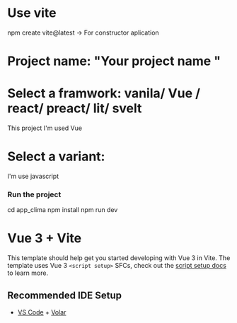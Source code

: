 # Use vite
npm create vite@latest -> For constructor aplication 

# Project name: "Your project name "

# Select a framwork: vanila/ Vue / react/ preact/ lit/ svelt
This project I'm used Vue

# Select a variant:
I'm use javascript 


### Run the project
cd app_clima
npm install 
npm run dev


# Vue 3 + Vite

This template should help get you started developing with Vue 3 in Vite. The template uses Vue 3 `<script setup>` SFCs, check out the [script setup docs](https://v3.vuejs.org/api/sfc-script-setup.html#sfc-script-setup) to learn more.

## Recommended IDE Setup

- [VS Code](https://code.visualstudio.com/) + [Volar](https://marketplace.visualstudio.com/items?itemName=johnsoncodehk.volar)
